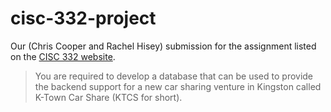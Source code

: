 cisc-332-project
================

Our (Chris Cooper and Rachel Hisey) submission for the assignment listed on the [CISC 332 website](http://research.cs.queensu.ca/home/cisc332/project.html).

> You are required to develop a database that can be used to provide the backend support for a new car sharing venture in Kingston called K-Town Car Share (KTCS for short).
